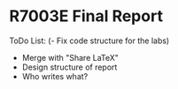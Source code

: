 # R7003E Final Report
ToDo List:
(- Fix code structure for the labs)
- Merge with "Share LaTeX"
- Design structure of report
- Who writes what?


